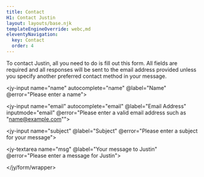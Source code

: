 ```yaml
---
title: Contact
H1: Contact Justin
layout: layouts/base.njk
templateEngineOverride: webc,md
eleventyNavigation:
  key: Contact
  order: 4
---
```

To contact Justin, all you need to do is fill out this form. All fields are required and all responses will be sent to the email address provided unless you specify another preferred contact method in your message.

<jy-form-wrapper>

<jy-input name="name" autocomplete="name" @label="Name" @error="Please enter a name"></jy-input>

<jy-input name="email" autocomplete="email" @label="Email Address" inputmode="email" @error="Please enter a valid email address such as &quot;name@example.com&quot;"></jy-input>

<jy-input name="subject" @label="Subject" @error="Please enter a subject for your message"></jy-input>

<jy-textarea name="msg" @label="Your message to Justin" @error="Please enter a message for Justin"></jy-textarea>

</jy/form/wrapper>
